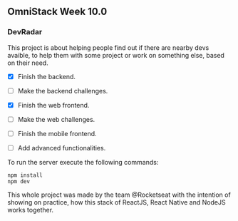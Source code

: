 ## OmniStack Week 10.0

### DevRadar

This project is about helping people find out if there are nearby devs avaible, to help them with some project or work on something else, based on their need.

- [x] Finish the backend.
- [ ] Make the backend challenges.  
- [x] Finish the web frontend.
- [ ] Make the web challenges.
- [ ] Finish the mobile frontend.
- [ ] Add advanced functionalities.




To run the server execute the following commands:

```
npm install
npm dev
```




This whole project was made by the team @Rocketseat with the intention of showing on practice, how this stack of ReactJS, React Native and NodeJS works together.